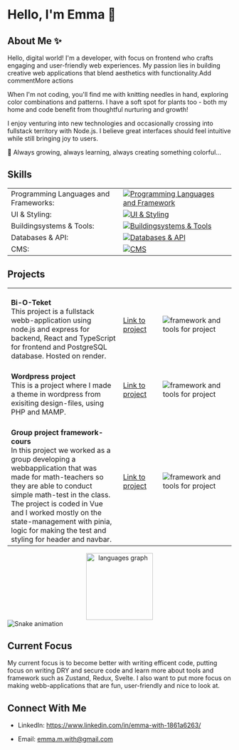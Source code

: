 # Hello, I'm Emma 👋


## About Me ✨

Hello, digital world! I'm a developer, with focus on frontend who crafts engaging and user-friendly web experiences. My passion lies in building creative web applications that blend aesthetics with functionality.Add commentMore actions



When I'm not coding, you'll find me with knitting needles in hand, exploring color combinations and patterns. I have a soft spot for plants too - both my home and code benefit from thoughtful nurturing and growth!



I enjoy venturing into new technologies and occasionally crossing into fullstack territory with Node.js. I believe great interfaces should feel intuitive while still bringing joy to users.



🌱 Always growing, always learning, always creating something colorful...



## Skills

<table>

  <tr>
    <td align="left" width="50%">
      Programming Languages and Frameworks:
    </td>
    <td align="left" width="50%">
      <a href="https://skillicons.dev">
        <img src="https://skillicons.dev/icons?i=ts,js,php,vue,react,nodejs,nextjs,express" alt="Programming Languages and Framework">
      </a>
    </td>
  </tr>
  <tr>
    <td align="left">
      UI & Styling:
    </td>
    <td align="left">
      <a href="https://skillicons.dev">
        <img src="https://skillicons.dev/icons?i=css,tailwind,figma,emotion,styledcomponents" alt=" UI & Styling">
      </a>
    </td>
  </tr>
  <tr>
    <td align="left">
      Buildingsystems & Tools:
    </td>
    <td align="left">
      <a href="https://skillicons.dev">
        <img src="https://skillicons.dev/icons?i=vite,git" alt="Buildingsystems & Tools">
      </a>
    </td>
  </tr>
  <tr>
    <td align="left">
      Databases & API:
    </td>
    <td align="left">
      <a href="https://skillicons.dev">
        <img src="https://skillicons.dev/icons?i=graphql,postgres,sqlite" alt="Databases & API">
      </a>
    </td>
  </tr>
  <tr>
      <tr>
    <td align="left">
     CMS:
    </td>
    <td align="left">
      <a href="https://skillicons.dev">
        <img src="https://skillicons.dev/icons?i=wordpress" alt="CMS">
      </a>
    </td>
  </tr>
</table>


## Projects

<table>
  <tr>
    <td align="left" width="50%">
        <br />
        <b>Bi-O-Teket</b>
      <br />
     This project is a fullstack webb-application using node.js and express for backend, React and TypeScript for frontend and PostgreSQL database. Hosted on render.</td>
      <td><a href="https://github.com/emmwi/Bioteket-Visuals">Link to project</a></td>
     <td>
       <img src="https://skillicons.dev/icons?i=postgres,react,ts,emotion,vite,express,nodejs,tailwind" alt="framework and tools for project">
    </td>
  </tr>
  <tr>
    <td align="left">
             <br />
        <b>Wordpress project</b>
      </a>
      <br />
      This is a project where I made a theme in wordpress from exisiting design-files, using PHP and MAMP.
    </td>
     <td> <a href="https://github.com/emmwi/Wordpress-school-project">Link to project</a></td>
    <td>
       <img src="https://skillicons.dev/icons?i=wordpress,php,mysql" alt="framework and tools for project">
    </td>
  </tr>
  <tr>
    <td align="left" width="50%">      
        <br />
        <b>Group project framework-cours</b>
      </a>
      <br />
      In this project we worked as a group developing a webbapplication that was made for math-teachers so they are able to conduct simple math-test in the class.
      The project is coded in Vue and I worked mostly on the state-management with pinia, logic for making the test and styling for header and navbar. 
    </td>
    <td><a href="https://github.com/emmwi/Group-Project-Vue">Link to project</a></td>
    <td>
       <img src="https://skillicons.dev/icons?i=vue,js" alt="framework and tools for project">
    </td>
  </tr>

</table>


<div align="center">
  <img src="https://github-readme-stats.vercel.app/api/top-langs?username=emmwi&locale=en&hide_title=false&layout=compact&card_width=320&langs_count=5&theme=dracula&hide_border=false&order=2" height="150" alt="languages graph"  />
</div>

<img src="https://raw.githubusercontent.com/emmwi/emmwi/output/snake.svg" alt="Snake animation" />



## Current Focus

My current focus is to become better with writing efficent code, putting focus on writing DRY and secure code and learn more about tools and framework such as Zustand, Redux, Svelte. I also want to put more focus on making webb-applications that are fun, user-friendly and nice to look at.



## Connect With Me

- LinkedIn: https://www.linkedin.com/in/emma-with-1861a6263/

- Email: emma.m.with@gmail.com



